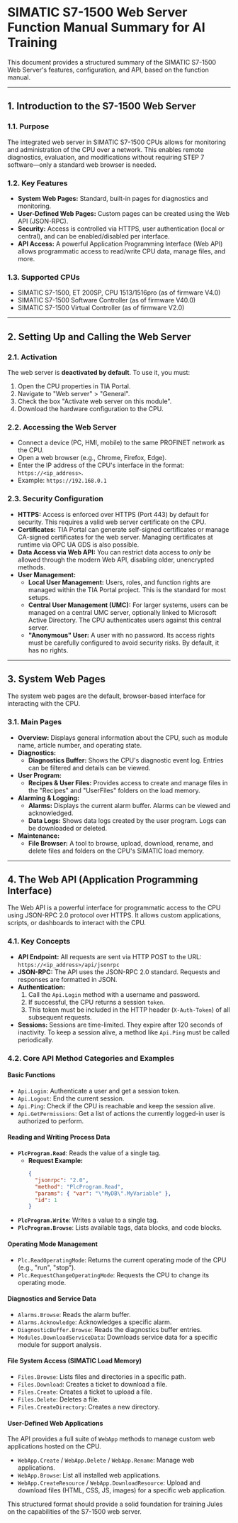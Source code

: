 # SIMATIC S7-1500 Web Server Function Manual Summary for AI Training

This document provides a structured summary of the SIMATIC S7-1500 Web Server's features, configuration, and API, based on the function manual.

---

## 1. Introduction to the S7-1500 Web Server

### 1.1. Purpose
The integrated web server in SIMATIC S7-1500 CPUs allows for monitoring and administration of the CPU over a network. This enables remote diagnostics, evaluation, and modifications without requiring STEP 7 software—only a standard web browser is needed.

### 1.2. Key Features
- **System Web Pages:** Standard, built-in pages for diagnostics and monitoring.
- **User-Defined Web Pages:** Custom pages can be created using the Web API (JSON-RPC).
- **Security:** Access is controlled via HTTPS, user authentication (local or central), and can be enabled/disabled per interface.
- **API Access:** A powerful Application Programming Interface (Web API) allows programmatic access to read/write CPU data, manage files, and more.

### 1.3. Supported CPUs
- SIMATIC S7-1500, ET 200SP, CPU 1513/1516pro (as of firmware V4.0)
- SIMATIC S7-1500 Software Controller (as of firmware V40.0)
- SIMATIC S7-1500 Virtual Controller (as of firmware V2.0)

---

## 2. Setting Up and Calling the Web Server

### 2.1. Activation
The web server is **deactivated by default**. To use it, you must:
1.  Open the CPU properties in TIA Portal.
2.  Navigate to "Web server" > "General".
3.  Check the box "Activate web server on this module".
4.  Download the hardware configuration to the CPU.

### 2.2. Accessing the Web Server
- Connect a device (PC, HMI, mobile) to the same PROFINET network as the CPU.
- Open a web browser (e.g., Chrome, Firefox, Edge).
- Enter the IP address of the CPU's interface in the format: `https://<ip_address>`.
- Example: `https://192.168.0.1`

### 2.3. Security Configuration
- **HTTPS:** Access is enforced over HTTPS (Port 443) by default for security. This requires a valid web server certificate on the CPU.
- **Certificates:** TIA Portal can generate self-signed certificates or manage CA-signed certificates for the web server. Managing certificates at runtime via OPC UA GDS is also possible.
- **Data Access via Web API:** You can restrict data access to *only* be allowed through the modern Web API, disabling older, unencrypted methods.
- **User Management:**
    - **Local User Management:** Users, roles, and function rights are managed within the TIA Portal project. This is the standard for most setups.
    - **Central User Management (UMC):** For larger systems, users can be managed on a central UMC server, optionally linked to Microsoft Active Directory. The CPU authenticates users against this central server.
    - **"Anonymous" User:** A user with no password. Its access rights must be carefully configured to avoid security risks. By default, it has no rights.

---

## 3. System Web Pages

The system web pages are the default, browser-based interface for interacting with the CPU.

### 3.1. Main Pages
- **Overview:** Displays general information about the CPU, such as module name, article number, and operating state.
- **Diagnostics:**
    - **Diagnostics Buffer:** Shows the CPU's diagnostic event log. Entries can be filtered and details can be viewed.
- **User Program:**
    - **Recipes & User Files:** Provides access to create and manage files in the "Recipes" and "UserFiles" folders on the load memory.
- **Alarming & Logging:**
    - **Alarms:** Displays the current alarm buffer. Alarms can be viewed and acknowledged.
    - **Data Logs:** Shows data logs created by the user program. Logs can be downloaded or deleted.
- **Maintenance:**
    - **File Browser:** A tool to browse, upload, download, rename, and delete files and folders on the CPU's SIMATIC load memory.


---

## 4. The Web API (Application Programming Interface)

The Web API is a powerful interface for programmatic access to the CPU using JSON-RPC 2.0 protocol over HTTPS. It allows custom applications, scripts, or dashboards to interact with the CPU.

### 4.1. Key Concepts
- **API Endpoint:** All requests are sent via HTTP POST to the URL: `https://<ip_address>/api/jsonrpc`
- **JSON-RPC:** The API uses the JSON-RPC 2.0 standard. Requests and responses are formatted in JSON.
- **Authentication:**
    1.  Call the `Api.Login` method with a username and password.
    2.  If successful, the CPU returns a session `token`.
    3.  This token must be included in the HTTP header (`X-Auth-Token`) of all subsequent requests.
- **Sessions:** Sessions are time-limited. They expire after 120 seconds of inactivity. To keep a session alive, a method like `Api.Ping` must be called periodically.

### 4.2. Core API Method Categories and Examples

#### Basic Functions
- `Api.Login`: Authenticate a user and get a session token.
- `Api.Logout`: End the current session.
- `Api.Ping`: Check if the CPU is reachable and keep the session alive.
- `Api.GetPermissions`: Get a list of actions the currently logged-in user is authorized to perform.

#### Reading and Writing Process Data
- **`PlcProgram.Read`**: Reads the value of a single tag.
  - **Request Example:**
    ```json
    {
      "jsonrpc": "2.0",
      "method": "PlcProgram.Read",
      "params": { "var": "\"MyDB\".MyVariable" },
      "id": 1
    }
    ```
- **`PlcProgram.Write`**: Writes a value to a single tag.
- **`PlcProgram.Browse`**: Lists available tags, data blocks, and code blocks.

#### Operating Mode Management
- `Plc.ReadOperatingMode`: Returns the current operating mode of the CPU (e.g., "run", "stop").
- `Plc.RequestChangeOperatingMode`: Requests the CPU to change its operating mode.

#### Diagnostics and Service Data
- `Alarms.Browse`: Reads the alarm buffer.
- `Alarms.Acknowledge`: Acknowledges a specific alarm.
- `DiagnosticBuffer.Browse`: Reads the diagnostics buffer entries.
- `Modules.DownloadServiceData`: Downloads service data for a specific module for support analysis.

#### File System Access (SIMATIC Load Memory)
- `Files.Browse`: Lists files and directories in a specific path.
- `Files.Download`: Creates a ticket to download a file.
- `Files.Create`: Creates a ticket to upload a file.
- `Files.Delete`: Deletes a file.
- `Files.CreateDirectory`: Creates a new directory.

#### User-Defined Web Applications
The API provides a full suite of `WebApp` methods to manage custom web applications hosted on the CPU.
- `WebApp.Create` / `WebApp.Delete` / `WebApp.Rename`: Manage web applications.
- `WebApp.Browse`: List all installed web applications.
- `WebApp.CreateResource` / `WebApp.DownloadResource`: Upload and download files (HTML, CSS, JS, images) for a specific web application.

This structured format should provide a solid foundation for training Jules on the capabilities of the S7-1500 web server.